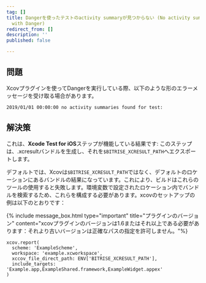```yaml
---
tag: []
title: Dangerを使ったテストのactivity summaryが見つからない (No activity summaries found for test
  with Danger)
redirect_from: []
description: ''
published: false

---
```

## 問題

Xcovプラグインを使ってDangerを実行している際、以下のような形のエラーメッセージを受け取る場合があります。

    2019/01/01 00:00:00 no activity summaries found for test:

## 解決策

これは、**Xcode Test for iOS**ステップが機能している結果です: このステップは、.xcresultバンドルを生成し、それを`$BITRISE_XCRESULT_PATH`へエクスポートします。

デフォルトでは、Xcovは`$BITRISE_XCRESULT_PATH`ではなく、デフォルトのロケーションにあるバンドルの結果になっています。これにより、ビルドはこれらのツールの使用すると失敗します。環境変数で設定されたロケーション内でバンドルを検索するため、これらを構成する必要があります。xcovのセットアップの例は以下のとおりです：

{% include message_box.html type="important" title="プラグインのバージョン" content="xcovプラグインのバージョンは1.6またはそれ以上である必要があります：それより古いバージョンは正確なパスの指定を許可しません。"%}

    xcov.report(
      scheme: 'ExampleScheme',
      workspace: 'example.xcworkspace',
      xccov_file_direct_path: ENV['BITRISE_XCRESULT_PATH'],
      include_targets: 'Example.app,ExampleShared.framework,ExampleWidget.appex'
    )